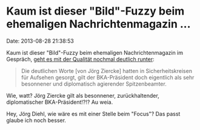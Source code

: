Kaum ist dieser \"Bild\"-Fuzzy beim ehemaligen Nachrichtenmagazin \...
======================================================================

Date: 2013-08-28 21:38:53

Kaum ist dieser \"Bild\"-Fuzzy beim ehemaligen Nachrichtenmagazin im
Gespräch, [geht es mit der Qualität nochmal deutlich
runter](http://ml.spiegel.de/article.do?id=919092):

> Die deutlichen Worte \[von Jörg Ziercke\] hatten in Sicherheitskreisen
> für Aufsehen gesorgt, gilt der BKA-Präsident doch eigentlich als sehr
> besonnener und diplomatisch agierender Spitzenbeamter.

Wie, watt? Jörg Ziercke gilt als besonnener, zurückhaltender,
diplomatischer BKA-Präsident!?!? Au weia.

Hey, Jörg Diehl, wie wäre es mit einer Stelle beim \"Focus\"? Das passt
glaube ich noch besser.
